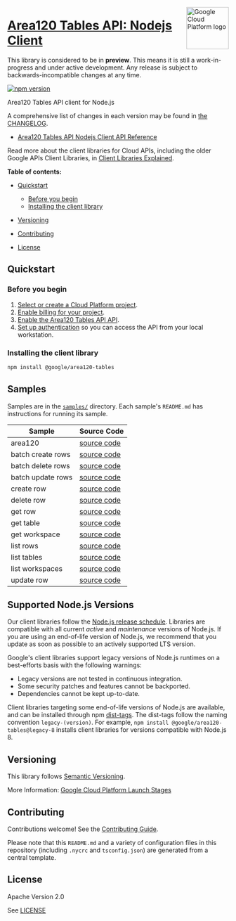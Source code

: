 [//]: # "This README.md file is auto-generated, all changes to this file will be lost."
[//]: # "The comments you see below are used to generate those parts of the template in later states."
<img src="https://avatars2.githubusercontent.com/u/2810941?v=3&s=96" alt="Google Cloud Platform logo" title="Google Cloud Platform" align="right" height="96" width="96"/>

# [Area120 Tables API: Nodejs Client][homepage]

This library is considered to be in **preview**. This means it is still a
work-in-progress and under active development. Any release is subject to
backwards-incompatible changes at any time.

[![npm version](https://img.shields.io/npm/v/@google/area120-tables.svg)](https://www.npmjs.org/package/@google/area120-tables)

Area120 Tables API client for Node.js

[//]: # "partials.introduction"

A comprehensive list of changes in each version may be found in
[the CHANGELOG][homepage_changelog].

* [Area120 Tables API Nodejs Client API Reference](https://cloud.google.com/nodejs/docs/reference/tables/latest)


Read more about the client libraries for Cloud APIs, including the older
Google APIs Client Libraries, in [Client Libraries Explained][explained].

[explained]: https://cloud.google.com/apis/docs/client-libraries-explained

**Table of contents:**

* [Quickstart](#quickstart)
  * [Before you begin](#before-you-begin)
  * [Installing the client library](#installing-the-client-library)

* [Versioning](#versioning)
* [Contributing](#contributing)
* [License](#license)

## Quickstart
### Before you begin

1.  [Select or create a Cloud Platform project][projects].
1.  [Enable billing for your project][billing].
1.  [Enable the Area120 Tables API API][enable_api].
1.  [Set up authentication][auth] so you can access the
    API from your local workstation.
### Installing the client library

```bash
npm install @google/area120-tables
```

[//]: # "partials.body"

## Samples

Samples are in the [`samples/`][homepage_samples] directory. Each sample's `README.md` has instructions for running its sample.

| Sample                      | Source Code                       |
| --------------------------- | --------------------------------- |
| area120 | [source code](https://github.com/googleapis/google-cloud-node/blob/main/packages/google-area120-tables/samples/generated/v1alpha1/snippet_metadata_google.area120.tables.v1alpha1.json) |
| batch create rows | [source code](https://github.com/googleapis/google-cloud-node/blob/main/packages/google-area120-tables/samples/generated/v1alpha1/tables_service.batch_create_rows.js) |
| batch delete rows | [source code](https://github.com/googleapis/google-cloud-node/blob/main/packages/google-area120-tables/samples/generated/v1alpha1/tables_service.batch_delete_rows.js) |
| batch update rows | [source code](https://github.com/googleapis/google-cloud-node/blob/main/packages/google-area120-tables/samples/generated/v1alpha1/tables_service.batch_update_rows.js) |
| create row | [source code](https://github.com/googleapis/google-cloud-node/blob/main/packages/google-area120-tables/samples/generated/v1alpha1/tables_service.create_row.js) |
| delete row | [source code](https://github.com/googleapis/google-cloud-node/blob/main/packages/google-area120-tables/samples/generated/v1alpha1/tables_service.delete_row.js) |
| get row | [source code](https://github.com/googleapis/google-cloud-node/blob/main/packages/google-area120-tables/samples/generated/v1alpha1/tables_service.get_row.js) |
| get table | [source code](https://github.com/googleapis/google-cloud-node/blob/main/packages/google-area120-tables/samples/generated/v1alpha1/tables_service.get_table.js) |
| get workspace | [source code](https://github.com/googleapis/google-cloud-node/blob/main/packages/google-area120-tables/samples/generated/v1alpha1/tables_service.get_workspace.js) |
| list rows | [source code](https://github.com/googleapis/google-cloud-node/blob/main/packages/google-area120-tables/samples/generated/v1alpha1/tables_service.list_rows.js) |
| list tables | [source code](https://github.com/googleapis/google-cloud-node/blob/main/packages/google-area120-tables/samples/generated/v1alpha1/tables_service.list_tables.js) |
| list workspaces | [source code](https://github.com/googleapis/google-cloud-node/blob/main/packages/google-area120-tables/samples/generated/v1alpha1/tables_service.list_workspaces.js) |
| update row | [source code](https://github.com/googleapis/google-cloud-node/blob/main/packages/google-area120-tables/samples/generated/v1alpha1/tables_service.update_row.js) |


## Supported Node.js Versions

Our client libraries follow the [Node.js release schedule](https://github.com/nodejs/release#release-schedule).
Libraries are compatible with all current _active_ and _maintenance_ versions of
Node.js.
If you are using an end-of-life version of Node.js, we recommend that you update
as soon as possible to an actively supported LTS version.

Google's client libraries support legacy versions of Node.js runtimes on a
best-efforts basis with the following warnings:

* Legacy versions are not tested in continuous integration.
* Some security patches and features cannot be backported.
* Dependencies cannot be kept up-to-date.

Client libraries targeting some end-of-life versions of Node.js are available, and
can be installed through npm [dist-tags](https://docs.npmjs.com/cli/dist-tag).
The dist-tags follow the naming convention `legacy-(version)`.
For example, `npm install @google/area120-tables@legacy-8` installs client libraries
for versions compatible with Node.js 8.

## Versioning

This library follows [Semantic Versioning](http://semver.org/).

More Information: [Google Cloud Platform Launch Stages][launch_stages]

[launch_stages]: https://cloud.google.com/terms/launch-stages

## Contributing

Contributions welcome! See the [Contributing Guide](https://github.com/googleapis/google-cloud-node/blob/main/packages/google-area120-tables/CONTRIBUTING.md).

Please note that this `README.md`
and a variety of configuration files in this repository (including `.nycrc` and `tsconfig.json`)
are generated from a central template.

## License

Apache Version 2.0

See [LICENSE](https://github.com/googleapis/google-cloud-node/blob/main/packages/google-area120-tables/LICENSE)

[shell_img]: https://gstatic.com/cloudssh/images/open-btn.png
[projects]: https://console.cloud.google.com/project
[billing]: https://support.google.com/cloud/answer/6293499#enable-billing
[enable_api]: https://console.cloud.google.com/flows/enableapi?apiid=area120tables.googleapis.com
[auth]: https://cloud.google.com/docs/authentication/external/set-up-adc-local
[homepage_samples]: https://github.com/googleapis/google-cloud-node/blob/main/packages/google-area120-tables/samples
[homepage_changelog]: https://github.com/googleapis/google-cloud-node/blob/main/packages/google-area120-tables/CHANGELOG.md
[homepage]: https://github.com/googleapis/google-cloud-node/blob/main/packages/google-area120-tables
